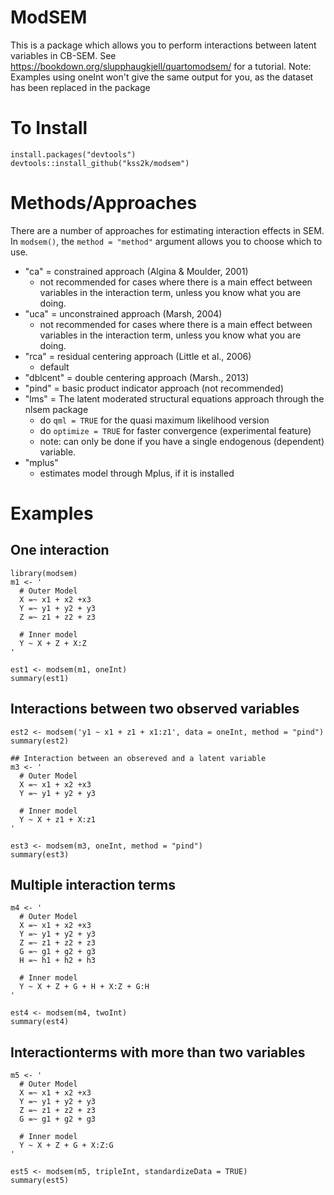 # ModSEM
This is a package which allows you to perform interactions between latent variables in CB-SEM. See https://bookdown.org/slupphaugkjell/quartomodsem/ for a tutorial. Note: Examples using oneInt won't give the same output for you, as the dataset has been replaced in the package 

# To Install 
```
install.packages("devtools")
devtools::install_github("kss2k/modsem")
```

# Methods/Approaches

There are a number of approaches for estimating interaction effects in SEM. In `modsem()`, the `method = "method"` argument allows you to choose which to use.

- "ca" = constrained approach (Algina & Moulder, 2001)
  - not recommended for cases where there is a main effect between variables in the interaction term, unless you know what you are doing.
- "uca" = unconstrained approach (Marsh, 2004)
  - not recommended for cases where there is a main effect between variables in the interaction term, unless you know what you are doing.
- "rca" = residual centering approach (Little et al., 2006)
  - default
- "dblcent" = double centering approach (Marsh., 2013)
- "pind" = basic product indicator approach (not recommended)
- "lms" = The latent moderated structural equations approach through the nlsem package
  - do `qml = TRUE` for the quasi maximum likelihood version
  - do `optimize = TRUE` for faster convergence (experimental feature)
  - note: can only be done if you have a single endogenous (dependent) variable. 
- "mplus" 
  - estimates model through Mplus, if it is installed


# Examples 

## One interaction
```
library(modsem)
m1 <- '
  # Outer Model
  X =~ x1 + x2 +x3
  Y =~ y1 + y2 + y3
  Z =~ z1 + z2 + z3
  
  # Inner model
  Y ~ X + Z + X:Z 
'

est1 <- modsem(m1, oneInt)
summary(est1)
```

## Interactions between two observed variables
```
est2 <- modsem('y1 ~ x1 + z1 + x1:z1', data = oneInt, method = "pind")
summary(est2)

## Interaction between an obsereved and a latent variable 
m3 <- '
  # Outer Model
  X =~ x1 + x2 +x3
  Y =~ y1 + y2 + y3
  
  # Inner model
  Y ~ X + z1 + X:z1 
'

est3 <- modsem(m3, oneInt, method = "pind")
summary(est3)
```

## Multiple interaction terms
```
m4 <- '
  # Outer Model
  X =~ x1 + x2 +x3
  Y =~ y1 + y2 + y3
  Z =~ z1 + z2 + z3
  G =~ g1 + g2 + g3
  H =~ h1 + h2 + h3
  
  # Inner model
  Y ~ X + Z + G + H + X:Z + G:H
'

est4 <- modsem(m4, twoInt)
summary(est4)
```

## Interactionterms with more than two variables
```
m5 <- '
  # Outer Model
  X =~ x1 + x2 +x3
  Y =~ y1 + y2 + y3
  Z =~ z1 + z2 + z3
  G =~ g1 + g2 + g3
  
  # Inner model
  Y ~ X + Z + G + X:Z:G
'

est5 <- modsem(m5, tripleInt, standardizeData = TRUE)
summary(est5)
```
